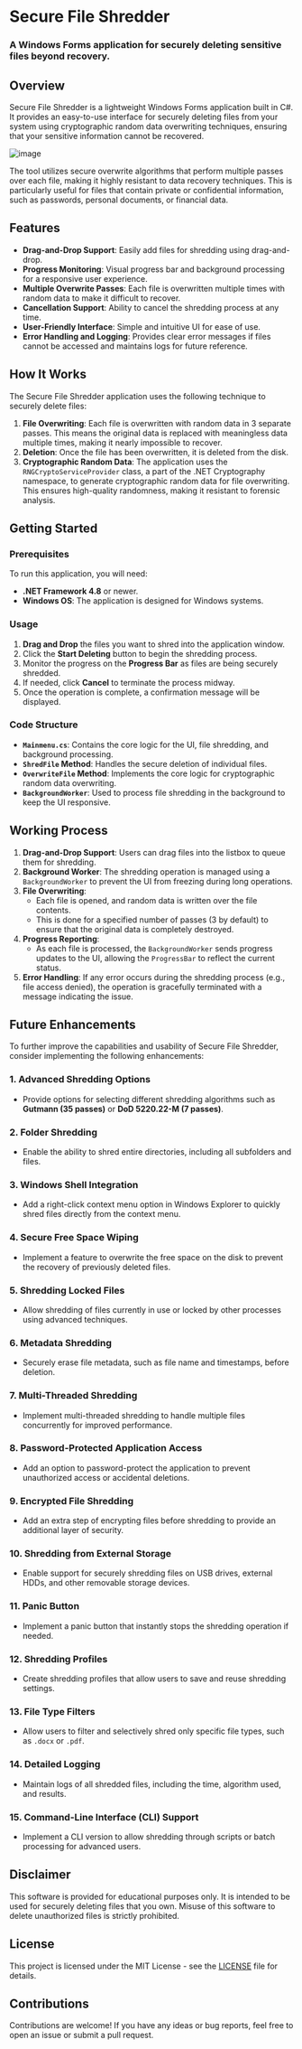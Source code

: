  
# Secure File Shredder

### A Windows Forms application for securely deleting sensitive files beyond recovery.

## Overview

Secure File Shredder is a lightweight Windows Forms application built in C#. It provides an easy-to-use interface for securely deleting files from your system using cryptographic random data overwriting techniques, ensuring that your sensitive information cannot be recovered.

![image](https://github.com/user-attachments/assets/ef25cc04-ce4f-453a-86e1-1c3f1f66ad8c)

The tool utilizes secure overwrite algorithms that perform multiple passes over each file, making it highly resistant to data recovery techniques. This is particularly useful for files that contain private or confidential information, such as passwords, personal documents, or financial data.

## Features

- **Drag-and-Drop Support**: Easily add files for shredding using drag-and-drop.
- **Progress Monitoring**: Visual progress bar and background processing for a responsive user experience.
- **Multiple Overwrite Passes**: Each file is overwritten multiple times with random data to make it difficult to recover.
- **Cancellation Support**: Ability to cancel the shredding process at any time.
- **User-Friendly Interface**: Simple and intuitive UI for ease of use.
- **Error Handling and Logging**: Provides clear error messages if files cannot be accessed and maintains logs for future reference.

## How It Works

The Secure File Shredder application uses the following technique to securely delete files:

1. **File Overwriting**: Each file is overwritten with random data in 3 separate passes. This means the original data is replaced with meaningless data multiple times, making it nearly impossible to recover.
2. **Deletion**: Once the file has been overwritten, it is deleted from the disk.
3. **Cryptographic Random Data**: The application uses the `RNGCryptoServiceProvider` class, a part of the .NET Cryptography namespace, to generate cryptographic random data for file overwriting. This ensures high-quality randomness, making it resistant to forensic analysis.

## Getting Started

### Prerequisites

To run this application, you will need:

- **.NET Framework 4.8** or newer.
- **Windows OS**: The application is designed for Windows systems.

### Usage

1. **Drag and Drop** the files you want to shred into the application window.
2. Click the **Start Deleting** button to begin the shredding process.
3. Monitor the progress on the **Progress Bar** as files are being securely shredded.
4. If needed, click **Cancel** to terminate the process midway.
5. Once the operation is complete, a confirmation message will be displayed.

### Code Structure

- **`Mainmenu.cs`**: Contains the core logic for the UI, file shredding, and background processing.
- **`ShredFile` Method**: Handles the secure deletion of individual files.
- **`OverwriteFile` Method**: Implements the core logic for cryptographic random data overwriting.
- **`BackgroundWorker`**: Used to process file shredding in the background to keep the UI responsive.

## Working Process

1. **Drag-and-Drop Support**: Users can drag files into the listbox to queue them for shredding.
2. **Background Worker**: The shredding operation is managed using a `BackgroundWorker` to prevent the UI from freezing during long operations.
3. **File Overwriting**:
   - Each file is opened, and random data is written over the file contents.
   - This is done for a specified number of passes (3 by default) to ensure that the original data is completely destroyed.
4. **Progress Reporting**:
   - As each file is processed, the `BackgroundWorker` sends progress updates to the UI, allowing the `ProgressBar` to reflect the current status.
5. **Error Handling**: If any error occurs during the shredding process (e.g., file access denied), the operation is gracefully terminated with a message indicating the issue.

## Future Enhancements

To further improve the capabilities and usability of Secure File Shredder, consider implementing the following enhancements:

### **1. Advanced Shredding Options**
   - Provide options for selecting different shredding algorithms such as **Gutmann (35 passes)** or **DoD 5220.22-M (7 passes)**.

### **2. Folder Shredding**
   - Enable the ability to shred entire directories, including all subfolders and files.

### **3. Windows Shell Integration**
   - Add a right-click context menu option in Windows Explorer to quickly shred files directly from the context menu.

### **4. Secure Free Space Wiping**
   - Implement a feature to overwrite the free space on the disk to prevent the recovery of previously deleted files.

### **5. Shredding Locked Files**
   - Allow shredding of files currently in use or locked by other processes using advanced techniques.

### **6. Metadata Shredding**
   - Securely erase file metadata, such as file name and timestamps, before deletion.

### **7. Multi-Threaded Shredding**
   - Implement multi-threaded shredding to handle multiple files concurrently for improved performance.

### **8. Password-Protected Application Access**
   - Add an option to password-protect the application to prevent unauthorized access or accidental deletions.

### **9. Encrypted File Shredding**
   - Add an extra step of encrypting files before shredding to provide an additional layer of security.

### **10. Shredding from External Storage**
   - Enable support for securely shredding files on USB drives, external HDDs, and other removable storage devices.

### **11. Panic Button**
   - Implement a panic button that instantly stops the shredding operation if needed.

### **12. Shredding Profiles**
   - Create shredding profiles that allow users to save and reuse shredding settings.

### **13. File Type Filters**
   - Allow users to filter and selectively shred only specific file types, such as `.docx` or `.pdf`.

### **14. Detailed Logging**
   - Maintain logs of all shredded files, including the time, algorithm used, and results.

### **15. Command-Line Interface (CLI) Support**
   - Implement a CLI version to allow shredding through scripts or batch processing for advanced users.

## Disclaimer

This software is provided for educational purposes only. It is intended to be used for securely deleting files that you own. Misuse of this software to delete unauthorized files is strictly prohibited.

## License

This project is licensed under the MIT License - see the [LICENSE](LICENSE) file for details.

## Contributions

Contributions are welcome! If you have any ideas or bug reports, feel free to open an issue or submit a pull request.
 
